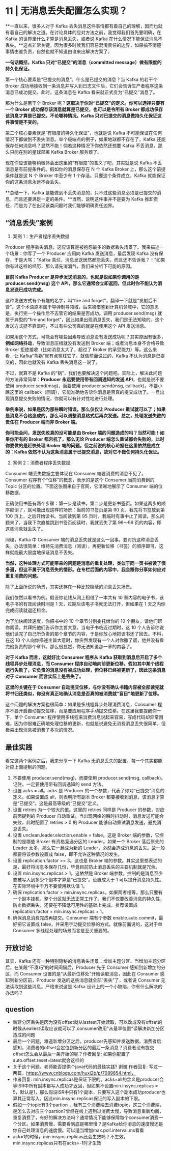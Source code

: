 # 11 | 无消息丢失配置怎么实现？

**一直以来，很多人对于 Kafka 丢失消息这件事情都有着自己的理解，因而也就有着自己的解决之道。在讨论具体的应对方法之前，我觉得我们首先要明确，在 Kafka 的世界里什么才算是消息丢失，或者说 Kafka 在什么情况下能保证消息不丢失。**这点非常关键，因为很多时候我们容易混淆责任的边界，如果搞不清楚事情由谁负责，自然也就不知道由谁来出解决方案了。

**一句话概括，Kafka 只对“已提交”的消息（committed message）做有限度的持久化保证。**

第一个核心要素是“已提交的消息”。什么是已提交的消息？当 Kafka 的若干个 Broker 成功地接收到一条消息并写入到日志文件后，它们会告诉生产者程序这条消息已成功提交。此时，这条消息在 Kafka 看来就正式变为“已提交”消息了。

那为什么是若干个 Broker 呢？**这取决于你对“已提交”的定义。你可以选择只要有一个 Broker 成功保存该消息就算是已提交，也可以是令所有 Broker 都成功保存该消息才算是已提交。不论哪种情况，Kafka 只对已提交的消息做持久化保证这件事情是不变的。**

第二个核心要素就是“有限度的持久化保证”，也就是说 Kafka 不可能保证在任何情况下都做到不丢失消息。举个极端点的例子，如果地球都不存在了，Kafka 还能保存任何消息吗？显然不能！倘若这种情况下你依然还想要 Kafka 不丢消息，那么只能在别的星球部署 Kafka Broker 服务器了。

现在你应该能够稍微体会出这里的“有限度”的含义了吧，其实就是说 Kafka 不丢消息是有前提条件的。假如你的消息保存在 N 个 Kafka Broker 上，那么这个前提条件就是这 N 个 Broker 中至少有 1 个存活。只要这个条件成立，Kafka 就能保证你的这条消息永远不会丢失。

**总结一下，Kafka 是能做到不丢失消息的，只不过这些消息必须是已提交的消息，而且还要满足一定的条件。**当然，说明这件事并不是要为 Kafka 推卸责任，而是为了在出现该类问题时我们能够明确责任边界。

## “消息丢失”案例

1. 案例 1：生产者程序丢失数据

Producer 程序丢失消息，这应该算是被抱怨最多的数据丢失场景了。我来描述一个场景：你写了一个 Producer 应用向 Kafka 发送消息，最后发现 Kafka 没有保存，于是大骂：“Kafka 真烂，消息发送居然都能丢失，而且还不告诉我？！”如果你有过这样的经历，那么请先消消气，我们来分析下可能的原因。

**目前 Kafka Producer 是异步发送消息的，也就是说如果你调用的是 producer.send(msg) 这个 API，那么它通常会立即返回，但此时你不能认为消息发送已成功完成。**

这种发送方式有个有趣的名字，叫“fire and forget”，翻译一下就是“发射后不管”。这个术语原本属于导弹制导领域，后来被借鉴到计算机领域中，它的意思是，执行完一个操作后不去管它的结果是否成功。调用 producer.send(msg) 就属于典型的“fire and forget”，因此如果出现消息丢失，我们是无法知晓的。这个发送方式挺不靠谱吧，不过有些公司真的就是在使用这个 API 发送消息。

如果用这个方式，可能会有哪些因素导致消息没有发送成功呢？其实原因有很多，**例如网络抖动**，导致消息压根就没有发送到 Broker 端；或者消息本身不合格导致 Broker 拒绝接收（比如消息太大了，超过了 Broker 的承受能力）等。这么来看，让 Kafka“背锅”就有点冤枉它了。就像前面说过的，Kafka 不认为消息是已提交的，因此也就没有 Kafka 丢失消息这一说了。

不过，就算不是 Kafka 的“锅”，我们也要解决这个问题吧。实际上，解决此问题的方法非常简单：**Producer 永远要使用带有回调通知的发送 API**，也就是说不要使用 producer.send(msg)，而要使用 producer.send(msg, callback)。不要小瞧这里的 callback（回调），它能准确地告诉你消息是否真的提交成功了。一旦出现消息提交失败的情况，你就可以有针对性地进行处理。

**举例来说，如果是因为那些瞬时错误，那么仅仅让 Producer 重试就可以了；如果是消息不合格造成的，那么可以调整消息格式后再次发送。总之，处理发送失败的责任在 Producer 端而非 Broker 端。**

**你可能会问，发送失败真的没可能是由 Broker 端的问题造成的吗？当然可能！如果你所有的 Broker 都宕机了，那么无论 Producer 端怎么重试都会失败的，此时你要做的是赶快处理 Broker 端的问题。但之前说的核心论据在这里依然是成立的：Kafka 依然不认为这条消息属于已提交消息，故对它不做任何持久化保证。**

2. 案例 2：消费者程序丢失数据

Consumer 端丢失数据主要体现在 Consumer 端要消费的消息不见了。Consumer 程序有个“位移”的概念，表示的是这个 Consumer 当前消费到的 Topic 分区的位置。下面这张图来自于官网，它清晰地展示了 Consumer 端的位移数据。

正确使用书签有两个步骤：第一步是读书，第二步是更新书签页。如果这两步的顺序颠倒了，就可能出现这样的场景：当前的书签页是第 90 页，我先将书签放到第 100 页上，之后开始读书。当阅读到第 95 页时，我临时有事中止了阅读。那么问题来了，当我下次直接跳到书签页阅读时，我就丢失了第 96～99 页的内容，即这些消息就丢失了。

同理，Kafka 中 Consumer 端的消息丢失就是这么一回事。要对抗这种消息丢失，办法很简单：维持先消费消息（阅读），再更新位移（书签）的顺序即可。这样就能最大限度地保证消息不丢失。

**当然，这种处理方式可能带来的问题是消息的重复处理，类似于同一页书被读了很多遍，但这不属于消息丢失的情形。在专栏后面的内容中，我会跟你分享如何应对重复消费的问题。**

除了上面所说的场景，其实还存在一种比较隐蔽的消息丢失场景。

我们依然以看书为例。假设你花钱从网上租借了一本共有 10 章内容的电子书，该电子书的有效阅读时间是 1 天，过期后该电子书就无法打开，但如果在 1 天之内你完成阅读就退还租金。

为了加快阅读速度，你把书中的 10 个章节分别委托给你的 10 个朋友，请他们帮你阅读，并拜托他们告诉你主旨大意。当电子书临近过期时，这 10 个人告诉你说他们读完了自己所负责的那个章节的内容，于是你放心地把该书还了回去。不料，在这 10 个人向你描述主旨大意时，你突然发现有一个人对你撒了谎，他并没有看完他负责的那个章节。那么很显然，你无法知道那一章的内容了。

**对于 Kafka 而言，这就好比 Consumer 程序从 Kafka 获取到消息后开启了多个线程异步处理消息，而 Consumer 程序自动地向前更新位移。假如其中某个线程运行失败了，它负责的消息没有被成功处理，但位移已经被更新了，因此这条消息对于 Consumer 而言实际上是丢失了。**

**这里的关键在于 Consumer 自动提交位移，与你没有确认书籍内容被全部读完就将书归还类似，你没有真正地确认消息是否真的被消费就“盲目”地更新了位移。**

这个问题的解决方案也很简单：如果是多线程异步处理消费消息，Consumer 程序不要开启自动提交位移，而是要应用程序手动提交位移。在这里我要提醒你一下，单个 Consumer 程序使用多线程来消费消息说起来容易，写成代码却异常困难，因为你很难正确地处理位移的更新，也就是说避免无消费消息丢失很简单，但极易出现消息被消费了多次的情况。

## 最佳实践

看完这两个案例之后，我来分享一下 Kafka 无消息丢失的配置，每一个其实都能对应上面提到的问题。

1. 不要使用 producer.send(msg)，而要使用 producer.send(msg, callback)。记住，一定要使用带有回调通知的 send 方法。
2. 设置 acks = all。acks 是 Producer 的一个参数，代表了你对“已提交”消息的定义。如果设置成 all，则表明所有副本 Broker 都要接收到消息，该消息才算是“已提交”。这是最高等级的“已提交”定义。
3. 设置 retries 为一个较大的值。这里的 retries 同样是 Producer 的参数，对应前面提到的 Producer 自动重试。当出现网络的瞬时抖动时，消息发送可能会失败，此时配置了 retries > 0 的 Producer 能够自动重试消息发送，避免消息丢失。
4. 设置 unclean.leader.election.enable = false。这是 Broker 端的参数，它控制的是哪些 Broker 有资格竞选分区的 Leader。如果一个 Broker 落后原先的 Leader 太多，那么它一旦成为新的 Leader，必然会造成消息的丢失。故一般都要将该参数设置成 false，即不允许这种情况的发生。
5. 设置 replication.factor >= 3。这也是 Broker 端的参数。其实这里想表述的是，最好将消息多保存几份，毕竟目前防止消息丢失的主要机制就是冗余。
6. 设置 min.insync.replicas > 1。这依然是 Broker 端参数，控制的是消息至少要被写入到多少个副本才算是“已提交”。设置成大于 1 可以提升消息持久性。在实际环境中千万不要使用默认值 1。
7. 确保 replication.factor > min.insync.replicas。如果两者相等，那么只要有一个副本挂机，整个分区就无法正常工作了。我们不仅要改善消息的持久性，防止数据丢失，还要在不降低可用性的基础上完成。推荐设置成 replication.factor = min.insync.replicas + 1。
8. 确保消息消费完成再提交。Consumer 端有个参数 enable.auto.commit，最好把它设置成 false，并采用手动提交位移的方式。就像前面说的，这对于单 Consumer 多线程处理的场景而言是至关重要的。

## 开放讨论

其实，Kafka 还有一种特别隐秘的消息丢失场景：增加主题分区。当增加主题分区后，在某段“不凑巧”的时间间隔后，Producer 先于 Consumer 感知到新增加的分区，而 Consumer 设置的是“从最新位移处”开始读取消息，因此在 Consumer 感知到新分区前，Producer 发送的这些消息就全部“丢失”了，或者说 Consumer 无法读取到这些消息。严格来说这是 Kafka 设计上的一个小缺陷，你有什么解决的办法吗？

## question

- 新建分区丢失是因为没有offset就从lastest开始读取，可以改成没有offset的时候从ealiest读取应该就可以了,consumer改用"从最早位置"读解决新加分区造成的问题
- 最后一个问题，难道新增分区之后，producer先感知并发送数据，消费者后感知，消费者的offset会定位到新分区的最后一条消息？消费者没有提交offset怎么会从最后一条开始的呢？作者回复: 如果你配置了auto.offset.reset=latest就会这样的
- 关于这个问题，老师能否提供个java代码的最佳实践? 谢谢!作者回复: 写过一两篇，https://www.cnblogs.com/huxi2b/p/7089854.html，
- 作者回复: min.insync.replicas是保证下限的。acks=all的含义是producer会等ISR中所有副本都写入成功才返回，但如果不设置min.insync.replicas = 5，默认是1，那么假设ISR中只有1个副本，只要写入这个副本成功producer也算其正常写入，因此min.insync.replicas保证的写入副本的下限。
- 假如一个topic有3个partion ，我有三个消费端去消费topic，这三个消费端，是怎么去对应三个partion?曾经在线上遇到过消费太慢，导致消息重新均衡，重复消费了，有好的解决方法吗？通常情况下能够保障每个consumer消费一个分区。如果消费慢，需要看到底是哪里慢？是Kafka给你消息的速度慢还是你自己处理消息的速度慢。可以适当增加max.poll.interval.ms看看
- ack=1的时候，min.insync.replicas还会生效吗？不生效，min.insync.replicas只有在acks=-1时才生效







